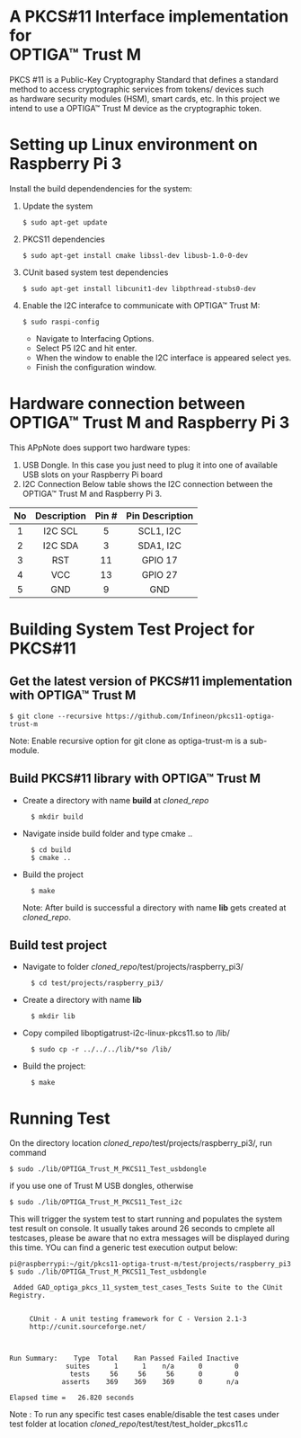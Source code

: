 # A PKCS#11 Interface implementation for </br>OPTIGA™ Trust M

PKCS #11 is a Public-Key Cryptography Standard that defines a standard method to
access cryptographic services from tokens/ devices such as hardware security
modules (HSM), smart cards, etc. In this project we intend to use a OPTIGA™ Trust M device
as the cryptographic token.

# Setting up Linux environment on Raspberry Pi 3

Install the build dependendencies for the system:

1. Update the system

    ```console
    $ sudo apt-get update
    ```
2. PKCS11 dependencies
    ```console
    $ sudo apt-get install cmake libssl-dev libusb-1.0-0-dev
    ```	
3. CUnit based system test dependencies
    ```console
    $ sudo apt-get install libcunit1-dev libpthread-stubs0-dev
    ```
4. Enable the I2C interafce to communicate with OPTIGA™ Trust M:
    ```console
    $ sudo raspi-config
    ```
    * Navigate to Interfacing Options.
    * Select P5 I2C and hit enter.
    * When the window to enable the I2C interface is appeared select yes.
    * Finish the configuration window.


# Hardware connection between OPTIGA™ Trust M and Raspberry Pi 3

This APpNote does support two hardware types:

1. USB Dongle. In this case you just need to plug it into one of available USB slots on your Raspberry Pi board
2. I2C Connection
Below table shows the I2C connection between the OPTIGA™ Trust M and Raspberry Pi 3.

| No       			| Description		| Pin #    | Pin Description |
| :-------------: | :----------: | :-----------: | :-----------: |
| 1| I2C SCL  | 5 |SCL1, I2C    |
| 2| I2C SDA   | 3 | SDA1, I2C    |
| 3| RST   | 11 | GPIO 17 |
| 4| VCC   | 13 | GPIO 27  |
| 5| GND   | 9 | GND    |

# Building System Test Project for PKCS#11

## Get the latest version of PKCS#11 implementation with OPTIGA™ Trust M

	$ git clone --recursive https://github.com/Infineon/pkcs11-optiga-trust-m

Note: Enable recursive option for git clone as optiga-trust-m is a sub-module.

## Build PKCS#11 library with OPTIGA™ Trust M
* Create a directory with name **build** at *cloned_repo*

		$ mkdir build
* Navigate inside build folder and type cmake ..

		$ cd build
		$ cmake ..

* Build the project

		$ make
	
	Note: After build is successful a directory with name **lib** gets created at *cloned_repo*.	


## Build test project
* Navigate to folder *cloned_repo*/test/projects/raspberry_pi3/

		$ cd test/projects/raspberry_pi3/

* Create a directory with name **lib**

		$ mkdir lib

* Copy compiled liboptigatrust-i2c-linux-pkcs11.so to /lib/

		$ sudo cp -r ../../../lib/*so /lib/

* Build the project:	

		$ make

# Running Test 

On the directory location *cloned_repo*/test/projects/raspberry_pi3/, run command

	$ sudo ./lib/OPTIGA_Trust_M_PKCS11_Test_usbdongle

if you use one of Trust M USB dongles, otherwise

	$ sudo ./lib/OPTIGA_Trust_M_PKCS11_Test_i2c


This will trigger the system test to start running and populates the system test result on console. It usually takes around 26 seconds to cmplete all testcases, please be aware that no extra messages will be displayed during this time. YOu can find a generic test execution output below:

```console
pi@raspberrypi:~/git/pkcs11-optiga-trust-m/test/projects/raspberry_pi3 $ sudo ./lib/OPTIGA_Trust_M_PKCS11_Test_usbdongle

 Added GAD_optiga_pkcs_11_system_test_cases_Tests Suite to the CUnit Registry.


     CUnit - A unit testing framework for C - Version 2.1-3
     http://cunit.sourceforge.net/



Run Summary:    Type  Total    Ran Passed Failed Inactive
              suites      1      1    n/a      0        0
               tests     56     56     56      0        0
             asserts    369    369    369      0      n/a

Elapsed time =   26.820 seconds
```

Note : To run any specific test cases enable/disable the test cases under test folder at location *cloned_repo*/test/test/test_holder_pkcs11.c





